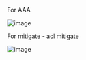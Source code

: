 For AAA

![image](https://github.com/so-codes/Packets/assets/83665497/3a838189-9be0-467b-840e-9a05eadc88ee)

For mitigate - acl mitigate

![image](https://github.com/so-codes/Packets/assets/83665497/38f5ef48-ba5f-4089-afe2-8fbbd1eefe21)
